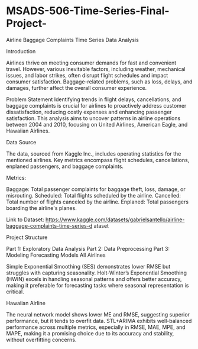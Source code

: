 # MSADS-506-Time-Series-Final-Project-


Airline Baggage Complaints Time Series Data Analysis

Introduction

Airlines thrive on meeting consumer demands for fast and convenient travel. However, various inevitable factors, including weather, mechanical issues, and labor strikes, often disrupt flight schedules and impact consumer satisfaction. Baggage-related problems, such as loss, delays, and damages, further affect the overall consumer experience.

Problem Statement
Identifying trends in flight delays, cancellations, and baggage complaints is crucial for airlines to proactively address customer dissatisfaction, reducing costly expenses and enhancing passenger satisfaction. This analysis aims to uncover patterns in airline operations between 2004 and 2010, focusing on United Airlines, American Eagle, and Hawaiian Airlines.

Data Source

The data, sourced from Kaggle Inc., includes operating statistics for the mentioned airlines. Key metrics encompass flight schedules, cancellations, enplaned passengers, and baggage complaints.

Metrics:

Baggage: Total passenger complaints for baggage theft, loss, damage, or misrouting.
Scheduled: Total flights scheduled by the airline.
Cancelled: Total number of flights canceled by the airline.
Enplaned: Total passengers boarding the airline's planes.

Link to Dataset:
https://www.kaggle.com/datasets/gabrielsantello/airline-baggage-complaints-time-series-d ataset

Project Structure

Part 1: Exploratory Data Analysis
Part 2: Data Preprocessing
Part 3: Modeling
Forecasting Models
All Airlines

Simple Exponential Smoothing (SES) demonstrates lower RMSE but struggles with capturing seasonality. Holt-Winter’s Exponential Smoothing (HWIN) excels in handling seasonal patterns and offers better accuracy, making it preferable for forecasting tasks where seasonal representation is critical.

Hawaiian Airline

The neural network model shows lower ME and RMSE, suggesting superior performance, but it tends to overfit data. STL+ARIMA exhibits well-balanced performance across multiple metrics, especially in RMSE, MAE, MPE, and MAPE, making it a promising choice due to its accuracy and stability, without overfitting concerns.

